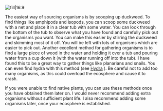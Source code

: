 ![fill|16:9](f65cefd9e2f437ba4dd153b8ba518fa9.png)

The easiest way of sourcing organisms is by scooping up duckweed. To find things like amphipods and isopods, you can scoop some duckweed with a net and place it in a clear tub with some water. You can look through the bottom of the tub to observe what you have found and carefully pick out the organisms you want. You can make this easier by stirring the duckweed and skimming most of it off. You will be left with lots of organisms which are easier to pick out. Another excellent method for gathering organisms is to find a large piece of wood in the water and holding it over a tub and pouring water from a cup down it (with the water running off into the tub). I have found this to be a great way to gather things like planarians and snails. You can even find hydra with this method (see [Hydra](Hydra%20(Hydra%20sp).md) ). Be careful not to add too many organisms, as this could overload the ecosphere and cause it to crash. 

If you were unable to find native plants, you can use these methods once you have obtained them later on. I would never recommend adding extra organisms without sufficient plant life. I also recommend adding some organisms later, once your ecosphere is established.